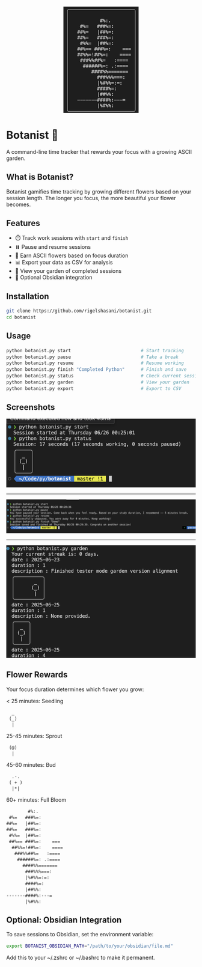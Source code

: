 <p align="center">
  <img src="screenshots/screen4.png" alt="Botanist Logo" width="200" />
</p>

# Botanist 🌱

A command-line time tracker that rewards your focus with a growing ASCII garden.

## What is Botanist?

Botanist gamifies time tracking by growing different flowers based on your session length. The longer you focus, the more beautiful your flower becomes.

## Features

- ⏱️ Track work sessions with `start` and `finish`
- ⏸️ Pause and resume sessions
- 🌼 Earn ASCII flowers based on focus duration
- 📊 Export your data as CSV for analysis
- 🌻 View your garden of completed sessions
- 📝 Optional Obsidian integration

## Installation

```bash
git clone https://github.com/rigelshasani/botanist.git
cd botanist
```

## Usage

```bash
python botanist.py start                          # Start tracking
python botanist.py pause                          # Take a break
python botanist.py resume                         # Resume working
python botanist.py finish "Completed Python"      # Finish and save
python botanist.py status                         # Check current session
python botanist.py garden                         # View your garden
python botanist.py export                         # Export to CSV
```

## Screenshots


<img src="screenshots/screen1.png" alt="Checking status" width="600">

---

<img src="screenshots/screen2.png" alt="Starting a session" width="600">

---

<img src="screenshots/screen3.png" alt="Your garden grows" width="600">


## Flower Rewards

Your focus duration determines which flower you grow:

< 25 minutes: Seedling
```
  _
 (_)
  |
```

25-45 minutes: Sprout
```
 (@)
  |
```

45-60 minutes: Bud
```
  .-. 
 ( + )
  |*|
```

60+ minutes: Full Bloom
```
        #%:.     
 #%=   ###%=:    
##%=   |##%=:    
##%=   ###%=:    
 #%%=  |##%=:    
 ##%== ###%=:    ===
  ##%%=!##%=:    ====
   ###%%##%=   :==== 
    ######%=: .:==== 
      ####%%======= 
       ###%%%===: 
       |%#%%=:=:  
       ####%=:   
       |##%%:    
-------####%:---=
       |%#%%:    
```

## Optional: Obsidian Integration

To save sessions to Obsidian, set the environment variable:

```bash
export BOTANIST_OBSIDIAN_PATH="/path/to/your/obsidian/file.md"
```

Add this to your ~/.zshrc or ~/.bashrc to make it permanent.